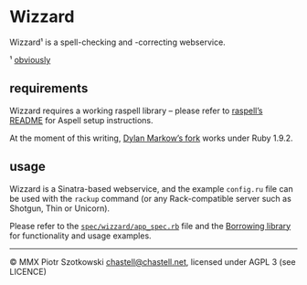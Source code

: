 Wizzard
=======

Wizzard¹ is a spell-checking and -correcting webservice.

¹ [obviously](http://en.wikipedia.org/wiki/Rincewind#Fictional_character_history)



requirements
------------

Wizzard requires a working raspell library – please refer to [raspell’s README](https://github.com/fauna/raspell#readme) for Aspell setup instructions.

At the moment of this writing, [Dylan Markow’s fork](https://github.com/dmarkow/raspell) works under Ruby 1.9.2.



usage
-----

Wizzard is a Sinatra-based webservice, and the example `config.ru` file can be used with the `rackup` command (or any Rack-compatible server such as Shotgun, Thin or Unicorn).

Please refer to the [`spec/wizzard/app_spec.rb`](https://github.com/chastell/s3-e1/blob/master/server/spec/wizzard/app_spec.rb) file and the [Borrowing library](https://github.com/chastell/s3-e1/tree/master/client) for functionality and usage examples.



---

© MMX Piotr Szotkowski <chastell@chastell.net>, licensed under AGPL 3 (see LICENCE)
